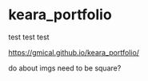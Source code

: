 # keara_portfolio

test test test

https://gmical.github.io/keara_portfolio/

do about imgs need to be square? 
